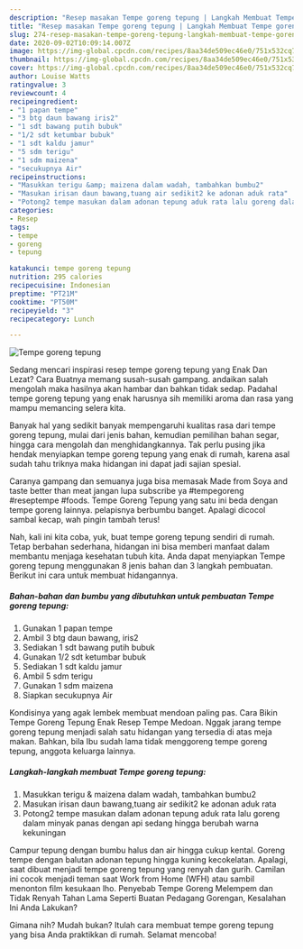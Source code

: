```yaml
---
description: "Resep masakan Tempe goreng tepung | Langkah Membuat Tempe goreng tepung Yang Lezat"
title: "Resep masakan Tempe goreng tepung | Langkah Membuat Tempe goreng tepung Yang Lezat"
slug: 274-resep-masakan-tempe-goreng-tepung-langkah-membuat-tempe-goreng-tepung-yang-lezat
date: 2020-09-02T10:09:14.007Z
image: https://img-global.cpcdn.com/recipes/8aa34de509ec46e0/751x532cq70/tempe-goreng-tepung-foto-resep-utama.jpg
thumbnail: https://img-global.cpcdn.com/recipes/8aa34de509ec46e0/751x532cq70/tempe-goreng-tepung-foto-resep-utama.jpg
cover: https://img-global.cpcdn.com/recipes/8aa34de509ec46e0/751x532cq70/tempe-goreng-tepung-foto-resep-utama.jpg
author: Louise Watts
ratingvalue: 3
reviewcount: 4
recipeingredient:
- "1 papan tempe"
- "3 btg daun bawang iris2"
- "1 sdt bawang putih bubuk"
- "1/2 sdt ketumbar bubuk"
- "1 sdt kaldu jamur"
- "5 sdm terigu"
- "1 sdm maizena"
- "secukupnya Air"
recipeinstructions:
- "Masukkan terigu &amp; maizena dalam wadah, tambahkan bumbu2"
- "Masukan irisan daun bawang,tuang air sedikit2 ke adonan aduk rata"
- "Potong2 tempe masukan dalam adonan tepung aduk rata lalu goreng dalam minyak panas dengan api sedang hingga berubah warna kekuningan"
categories:
- Resep
tags:
- tempe
- goreng
- tepung

katakunci: tempe goreng tepung 
nutrition: 295 calories
recipecuisine: Indonesian
preptime: "PT21M"
cooktime: "PT50M"
recipeyield: "3"
recipecategory: Lunch

---
```



![Tempe goreng tepung](https://img-global.cpcdn.com/recipes/8aa34de509ec46e0/751x532cq70/tempe-goreng-tepung-foto-resep-utama.jpg)

Sedang mencari inspirasi resep tempe goreng tepung yang Enak Dan Lezat? Cara Buatnya memang susah-susah gampang. andaikan salah mengolah maka hasilnya akan hambar dan bahkan tidak sedap. Padahal tempe goreng tepung yang enak harusnya sih memiliki aroma dan rasa yang mampu memancing selera kita.

Banyak hal yang sedikit banyak mempengaruhi kualitas rasa dari tempe goreng tepung, mulai dari jenis bahan, kemudian pemilihan bahan segar, hingga cara mengolah dan menghidangkannya. Tak perlu pusing jika hendak menyiapkan tempe goreng tepung yang enak di rumah, karena asal sudah tahu triknya maka hidangan ini dapat jadi sajian spesial.

Caranya gampang dan semuanya juga bisa memasak Made from Soya and taste better than meat jangan lupa subscribe ya #tempegoreng #reseptempe #foods. Tempe Goreng Tepung yang satu ini beda dengan tempe goreng lainnya. pelapisnya berbumbu banget. Apalagi dicocol sambal kecap, wah pingin tambah terus!


Nah, kali ini kita coba, yuk, buat tempe goreng tepung sendiri di rumah. Tetap berbahan sederhana, hidangan ini bisa memberi manfaat dalam membantu menjaga kesehatan tubuh kita. Anda dapat menyiapkan Tempe goreng tepung menggunakan 8 jenis bahan dan 3 langkah pembuatan. Berikut ini cara untuk membuat hidangannya.

<!--inarticleads1-->

##### Bahan-bahan dan bumbu yang dibutuhkan untuk pembuatan Tempe goreng tepung:

1. Gunakan 1 papan tempe
1. Ambil 3 btg daun bawang, iris2
1. Sediakan 1 sdt bawang putih bubuk
1. Gunakan 1/2 sdt ketumbar bubuk
1. Sediakan 1 sdt kaldu jamur
1. Ambil 5 sdm terigu
1. Gunakan 1 sdm maizena
1. Siapkan secukupnya Air


Kondisinya yang agak lembek membuat mendoan paling pas. Cara Bikin Tempe Goreng Tepung Enak Resep Tempe Medoan. Nggak jarang tempe goreng tepung menjadi salah satu hidangan yang tersedia di atas meja makan. Bahkan, bila Ibu sudah lama tidak menggoreng tempe goreng tepung, anggota keluarga lainnya. 

<!--inarticleads2-->

##### Langkah-langkah membuat Tempe goreng tepung:

1. Masukkan terigu &amp; maizena dalam wadah, tambahkan bumbu2
1. Masukan irisan daun bawang,tuang air sedikit2 ke adonan aduk rata
1. Potong2 tempe masukan dalam adonan tepung aduk rata lalu goreng dalam minyak panas dengan api sedang hingga berubah warna kekuningan


Campur tepung dengan bumbu halus dan air hingga cukup kental. Goreng tempe dengan balutan adonan tepung hingga kuning kecokelatan. Apalagi, saat dibuat menjadi tempe goreng tepung yang renyah dan gurih. Camilan ini cocok menjadi teman saat Work from Home (WFH) atau sambil menonton film kesukaan lho. Penyebab Tempe Goreng Melempem dan Tidak Renyah Tahan Lama Seperti Buatan Pedagang Gorengan, Kesalahan Ini Anda Lakukan? 

Gimana nih? Mudah bukan? Itulah cara membuat tempe goreng tepung yang bisa Anda praktikkan di rumah. Selamat mencoba!
